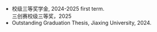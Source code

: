 - 校级三等奖学金, 2024-2025 first term.  
  三创赛校级三等奖，2025
- Outstanding Graduation Thesis, Jiaxing University, 2024. 